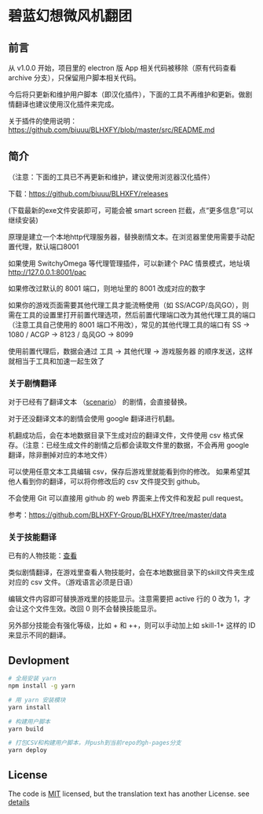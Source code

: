 # 碧蓝幻想微风机翻团
## 前言
从 v1.0.0 开始，项目里的 electron 版 App 相关代码被移除（原有代码查看 archive 分支），只保留用户脚本相关代码。

今后将只更新和维护用户脚本（即汉化插件），下面的工具不再维护和更新。做剧情翻译也建议使用汉化插件来完成。

关于插件的使用说明：https://github.com/biuuu/BLHXFY/blob/master/src/README.md

## 简介
（注意：下面的工具已不再更新和维护，建议使用浏览器汉化插件）

下载：https://github.com/biuuu/BLHXFY/releases

(下载最新的exe文件安装即可，可能会被 smart screen 拦截，点“更多信息”可以继续安装)

原理是建立一个本地http代理服务器，替换剧情文本。在浏览器里使用需要手动配置代理，默认端口8001

如果使用 SwitchyOmega 等代理管理插件，可以新建个 PAC 情景模式，地址填 http://127.0.0.1:8001/pac

如果修改过默认的 8001 端口，则地址里的 8001 改成对应的数字

如果你的游戏页面需要其他代理工具才能流畅使用（如 SS/ACGP/岛风GO），则需在工具的设置里打开前置代理选项，然后前置代理端口改为其他代理工具的端口（注意工具自己使用的 8001 端口不用改），常见的其他代理工具的端口有 SS -> 1080 / ACGP -> 8123 / 岛风GO -> 8099

使用前置代理后，数据会通过 工具 -> 其他代理 -> 游戏服务器 的顺序发送，这样就相当于工具和加速一起生效了

### 关于剧情翻译
对于已经有了翻译文本 （[scenario](https://github.com/BLHXFY-Group/BLHXFY/tree/master/data/scenario)） 的剧情，会直接替换。

对于还没翻译文本的剧情会使用 google 翻译进行机翻。

机翻成功后，会在本地数据目录下生成对应的翻译文件，文件使用 csv 格式保存。（注意：已经生成文件的剧情之后都会读取文件里的数据，不会再用 google 翻译，除非删掉对应的本地文件）

可以使用任意文本工具编辑 csv，保存后游戏里就能看到你的修改。
如果希望其他人看到你的翻译，可以将你修改后的 csv 文件提交到 github。

不会使用 Git 可以直接用 github 的 web 界面来上传文件和发起 pull request。

参考：https://github.com/BLHXFY-Group/BLHXFY/tree/master/data

### 关于技能翻译
已有的人物技能：[查看](https://github.com/BLHXFY-Group/BLHXFY/tree/master/data/skill)

类似剧情翻译，在游戏里查看人物技能时，会在本地数据目录下的skill文件夹生成对应的 csv 文件。（游戏语言必须是日语）

编辑文件内容即可替换游戏里的技能显示。注意需要把 active 行的 0 改为 1，才会让这个文件生效。改回 0 则不会替换技能显示。

另外部分技能会有强化等级，比如 + 和 ++，则可以手动加上如 skill-1+ 这样的 ID 来显示不同的翻译。

## Devlopment

```bash
# 全局安装 yarn
npm install -g yarn

# 用 yarn 安装模块
yarn install

# 构建用户脚本
yarn build

# 打包CSV和构建用户脚本，并push到当前repo的gh-pages分支
yarn deploy
```

## License
The code is [MIT](https://github.com/biuuu/BLHXFY/blob/master/LICENSE) licensed,
but the translation text has another License. see [details](https://github.com/biuuu/BLHXFY/tree/master/data)
